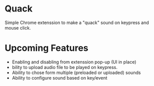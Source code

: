 # Quack
Simple Chrome extenssion to make a "quack" sound on keypress and mouse click.

# Upcoming Features
- Enabling and disabling from extenssion pop-up (UI in place)
- bility to upload audio file to be played on keypress.
- Ability to chose form multiple (preloaded or uploaded) sounds
- Ability to configure sound based on key/event
